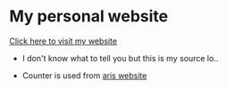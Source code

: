 # My personal website
[Click here to visit my website](https://visuallysynced.xyz)

- I don't know what to tell you but this is my source lo..

- Counter is used from [aris website](us.ari.lt)
